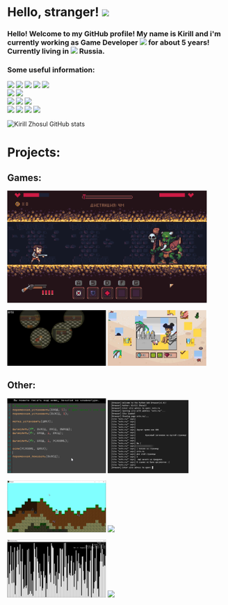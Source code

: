 <h1>
  Hello, stranger!
  <img src="https://emojis.slackmojis.com/emojis/images/1531849430/4246/blob-sunglasses.gif?1531849430" width="40"/> 
</h1>

<div id="about">
  <h3>
    Hello! Welcome to my GitHub profile! My name is Kirill and i'm currently working as Game Developer
    <img src="https://emojis.slackmojis.com/emojis/images/1600706728/10521/meow_code.gif?1600706728" width="20"/>
    for about 5 years! Currently living in 
    <img src="https://image.flaticon.com/icons/png/512/197/197408.png" width="13">
    Russia.
    <br>
  </h3>
</div>

<div id="buttons_lines">
  <h3>
    Some useful information:
  </h3>
  <div id="buttons_line_1">
    <img src="https://img.shields.io/badge/Intersted%20in:-inactive">
    <img src="https://img.shields.io/badge/System%20Administrating-red?logo=linux">
    <img src="https://img.shields.io/badge/Electronics-red?logo=arduino">
    <img src="https://img.shields.io/badge/Programming-red?logo=python">
    <img src="https://img.shields.io/badge/Game Development-red?logo=gamejolt">
  </div>
  <div id="buttons_line_1">
    <img src="https://img.shields.io/badge/Other:-inactive">
    <img src="https://img.shields.io/badge/OS-Windows 10-blue?logo=windows">
  </div>
  <div id="buttons_line_2">
    <img src="https://img.shields.io/badge/Stack:-inactive">
    <img src="https://img.shields.io/badge/GML-5%20Years-green?">
    <img src="https://img.shields.io/badge/Python-1%20Year-orange?logo=python">
  </div>
  <div id="buttons_line_3">
     <img src="https://img.shields.io/badge/Contacts-inactive">
     <a href=https://vk.com/kirillzhosul><img src="https://img.shields.io/badge/VKontakte-blue?logo=vk"></a>
     <a href=https://t.me/kirillzhosull><img src="https://img.shields.io/badge/Telegram-blue?logo=telegram"></a>
     <a href=mailto:kodengprivate@gmail.com><img src="https://img.shields.io/badge/Mail-blue?logo=gmail"></a>
  </div>
  
  ![Kirill Zhosul GitHub stats](https://github-readme-stats.vercel.app/api?username=kirillzhosul&count_private=true&theme=kacho_ga)
  
</div>



<div id="previews">
  <h1> Projects:</h1>
  
  <h2> Games: </h2>
  
  <a href=https://github.com/kirillzhosul/gamemaker-oldtunnel><img src="oldtunnel.gif" width=91%></a>
  
  <a href=https://github.com/kirillzhosul/gamemaker-dear-diary><img src="deardiary.jpg" width=45%></a>
  <a href=https://github.com/kirillzhosul/gamemaker-beach-anime-day><img src="beachanimeday.jpg" width=45%></a> 
  
  <h2> Other: </h2>
 
  <a href=https://github.com/kirillzhosul/gamemaker-sorting-visualization><img src="gmlang.png" width=45%></a>
  <a href=https://github.com/kirillzhosul/gamemaker-sorting-visualization><img src="pwb.png" width=37%></a>
  
  <a href=https://github.com/kirillzhosul/gamemaker-sorting-visualization><img src="florgon.png" width=45%></a>
  <a href=https://github.com/kirillzhosul/gamemaker-sorting-visualization><img src="thewar.gif" width=45%></a>
  
  <a href=https://github.com/kirillzhosul/gamemaker-sorting-visualization><img src="sortings.gif" width=45%></a>
  <a href=https://github.com/kirillzhosul/gamemaker-world-generation><img src="generation.gif" width=27%></a>
  
</div>
